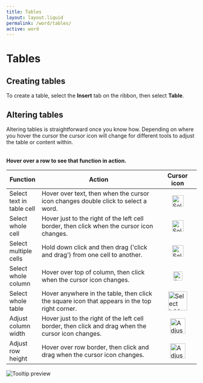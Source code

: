 ```yaml
---
title: Tables
layout: layout.liquid
permalink: /word/tables/
active: word
---
```


<h1>Tables</h1>

<section class="section-light">
<h2>Creating tables</h2>
To create a table, select the <strong>Insert</strong> tab on the ribbon, then select <strong>Table</strong>.

<h2>Altering tables</h2>
  <p>Altering tables is straightforward once you know how. Depending on where you hover the cursor the cursor icon will change for different tools to adjust the table or content within.</p>

  <div style="margin: 2rem 0rem 1rem; text-align: left;">
    <p><strong>Hover over a row to see that function in action.</strong></p>
  </div>

  <table class="word-tables-cursor-icons table-row-hover">
    <colgroup>
      <col style="width: 17%;">
      <col style="width: 63%;">
      <col style="width: 20%;">
    </colgroup>
    <thead>
      <tr>
        <th>Function</th>
        <th>Action</th>
        <th>Cursor icon</th>
      </tr>
    </thead>
    <tbody>
      <tr class="tooltip-row" data-gif="{{ '/assets/images/word/Tables/select text example.gif' | url }}">
        <td>Select text in table cell</td>
        <td>Hover over text, then when the cursor icon changes double click to select a word.</td>
        <td><img src="{{ '/assets/images/word/Tables/select%20text%20icon.png' | url }}" alt="Selecting text" style="display: block; margin: auto; width: 30px;"></td>
      </tr>
      <tr class="tooltip-row" data-gif="{{ '/assets/images/word/Tables/select%20cell%20example.gif' | url }}">
        <td>Select whole cell</td>
        <td>Hover just to the right of the left cell border, then click when the cursor icon changes.</td>
        <td><img src="{{ '/assets/images/word/Tables/select%20cell%20arrow.png' | url }}" alt="Select cell arrow" style="display: block; margin: auto; width: 30px;"></td>
      </tr>
      <tr class="tooltip-row" data-gif="{{ '/assets/images/word/Tables/select%20multiple%20cells%20example.gif' | url }}" data-gif-style="max-width:180px;">
        <td>Select multiple cells</td>
        <td>Hold down click and then drag ('click and drag') from one cell to another.</td>
        <td><img src="{{ '/assets/images/word/Tables/select%20text%20icon.png' | url }}" alt="Selecting text" style="display: block; margin: auto; width: 30px;"></td>
      </tr>
      <tr class="tooltip-row" data-gif="{{ '/assets/images/word/Tables/select column example.gif' | url }}">
        <td>Select whole column</td>
        <td>Hover over top of column, then click when the cursor icon changes.</td>
        <td><img src="{{ '/assets/images/word/Tables/select%20column%20arrow.png' | url }}" alt="Select column arrow" style="display: block; margin: auto; width: 24px;"></td>
      </tr>
      <tr class="tooltip-row" data-gif="{{ '/assets/images/word/Tables/select%20table%20example.gif' | url }}">
        <td>Select whole table</td>
        <td>Hover anywhere in the table, then click the square icon that appears in the top right corner.</td>
        <td><img src="{{ '/assets/images/word/Tables/select%20table%20square.png' | url }}" alt="Select table icon" style="display: block; margin: auto; width: 50px;"></td>
      </tr>
      <tr class="tooltip-row" data-gif="{{ '/assets/images/word/Tables/adjust%20column%20width%20example.gif' | url }}">
        <td>Adjust column width</td>
        <td>Hover just to the right of the left cell border, then click and drag when the cursor icon changes.</td>
        <td><img src="{{ '/assets/images/word/Tables/adjust%20column%20width.png' | url }}" alt="Adjust column icon" style="display: block; margin: auto; width: 40px;"></td>
      </tr>
      <tr class="tooltip-row" data-gif="{{ '/assets/images/word/Tables/adjust%20row%20height%20example.gif' | url }}">
        <td>Adjust row height</td>
        <td>Hover over row border, then click and drag when the cursor icon changes.</td>
        <td><img src="{{ '/assets/images/word/ables/adjust%20row%20height.png' | url }}" alt="Adjust row icon" style="display: block; margin: auto; width: 40px;"></td>
      </tr>
    </tbody>
  </table>

  <div id="gif-tooltip">
    <img src="" alt="Tooltip preview">
  </div>

  <div style="height: 300px;"></div>
</section>
